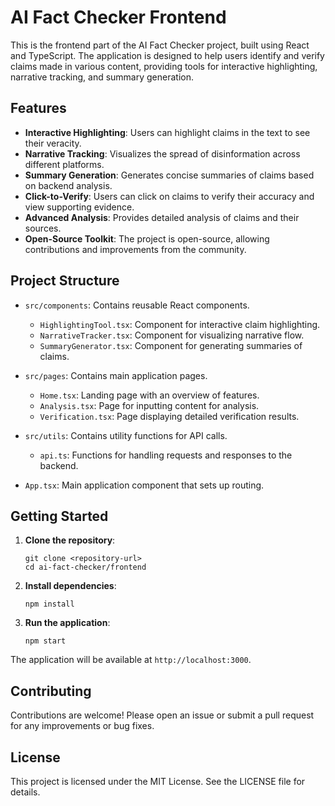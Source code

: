 # AI Fact Checker Frontend

This is the frontend part of the AI Fact Checker project, built using React and TypeScript. The application is designed to help users identify and verify claims made in various content, providing tools for interactive highlighting, narrative tracking, and summary generation.

## Features

- **Interactive Highlighting**: Users can highlight claims in the text to see their veracity.
- **Narrative Tracking**: Visualizes the spread of disinformation across different platforms.
- **Summary Generation**: Generates concise summaries of claims based on backend analysis.
- **Click-to-Verify**: Users can click on claims to verify their accuracy and view supporting evidence.
- **Advanced Analysis**: Provides detailed analysis of claims and their sources.
- **Open-Source Toolkit**: The project is open-source, allowing contributions and improvements from the community.

## Project Structure

- `src/components`: Contains reusable React components.
  - `HighlightingTool.tsx`: Component for interactive claim highlighting.
  - `NarrativeTracker.tsx`: Component for visualizing narrative flow.
  - `SummaryGenerator.tsx`: Component for generating summaries of claims.
  
- `src/pages`: Contains main application pages.
  - `Home.tsx`: Landing page with an overview of features.
  - `Analysis.tsx`: Page for inputting content for analysis.
  - `Verification.tsx`: Page displaying detailed verification results.

- `src/utils`: Contains utility functions for API calls.
  - `api.ts`: Functions for handling requests and responses to the backend.

- `App.tsx`: Main application component that sets up routing.

## Getting Started

1. **Clone the repository**:
   ```
   git clone <repository-url>
   cd ai-fact-checker/frontend
   ```

2. **Install dependencies**:
   ```
   npm install
   ```

3. **Run the application**:
   ```
   npm start
   ```

The application will be available at `http://localhost:3000`.

## Contributing

Contributions are welcome! Please open an issue or submit a pull request for any improvements or bug fixes.

## License

This project is licensed under the MIT License. See the LICENSE file for details.